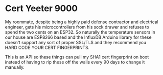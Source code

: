 # Cert Yeeter 9000

My roommate, despite being a highly paid defense contractor and electrical engineer, gets his microcontrollers from his sock drawer and refuses to spend the two cents on an ESP32. So naturally the temperature sensors in our house are ESP8266 based and the InfluxDB Arduino library for these doesn't support any sort of proper SSL/TLS and they recommend you HARD CODE YOUR CERT FINGERPRINTS.

This is an API so these things can pull my SHA1 cert fingerprint on boot instead of having to rip these off the walls every 90 days to change it manually.